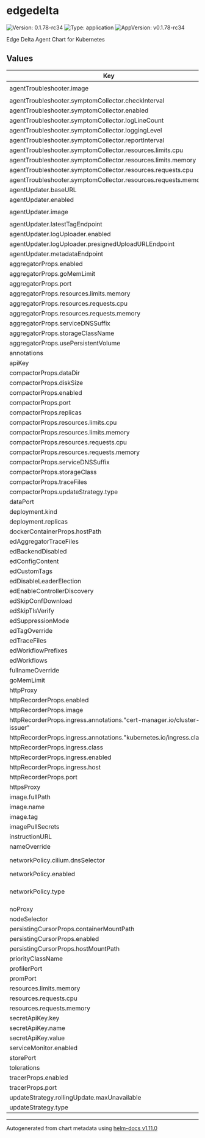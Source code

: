 # edgedelta

![Version: 0.1.78-rc34](https://img.shields.io/badge/Version-0.1.78--rc34-informational?style=flat-square) ![Type: application](https://img.shields.io/badge/Type-application-informational?style=flat-square) ![AppVersion: v0.1.78-rc34](https://img.shields.io/badge/AppVersion-v0.1.78--rc34-informational?style=flat-square)

Edge Delta Agent Chart for Kubernetes

## Values

| Key | Type | Default | Description |
|-----|------|---------|-------------|
| agentTroubleshooter.image | string | `"gcr.io/edgedelta/agent-troubleshooter:latest"` |  |
| agentTroubleshooter.symptomCollector.checkInterval | string | `""` |  |
| agentTroubleshooter.symptomCollector.enabled | bool | `false` |  |
| agentTroubleshooter.symptomCollector.logLineCount | int | `1000` |  |
| agentTroubleshooter.symptomCollector.loggingLevel | string | `"info"` |  |
| agentTroubleshooter.symptomCollector.reportInterval | string | `""` |  |
| agentTroubleshooter.symptomCollector.resources.limits.cpu | string | `"200m"` |  |
| agentTroubleshooter.symptomCollector.resources.limits.memory | string | `"200Mi"` |  |
| agentTroubleshooter.symptomCollector.resources.requests.cpu | string | `"100m"` |  |
| agentTroubleshooter.symptomCollector.resources.requests.memory | string | `"100Mi"` |  |
| agentUpdater.baseURL | string | `"https://api.edgedelta.com/v1"` |  |
| agentUpdater.enabled | bool | `false` |  |
| agentUpdater.image | string | `"gcr.io/edgedelta/agent-updater:latest"` |  |
| agentUpdater.latestTagEndpoint | string | `"/versioning/latest"` |  |
| agentUpdater.logUploader.enabled | bool | `true` |  |
| agentUpdater.logUploader.presignedUploadURLEndpoint | string | `"/agent_updater/self_logs_upload_link"` |  |
| agentUpdater.metadataEndpoint | string | `"/agent_updater/metadata"` |  |
| aggregatorProps.enabled | bool | `false` |  |
| aggregatorProps.goMemLimit | string | `""` |  |
| aggregatorProps.port | int | `9191` |  |
| aggregatorProps.resources.limits.memory | string | `"2048Mi"` |  |
| aggregatorProps.resources.requests.cpu | string | `"200m"` |  |
| aggregatorProps.resources.requests.memory | string | `"256Mi"` |  |
| aggregatorProps.serviceDNSSuffix | string | `"svc.cluster.local"` |  |
| aggregatorProps.storageClassName | string | `""` |  |
| aggregatorProps.usePersistentVolume | bool | `false` |  |
| annotations | object | `{}` |  |
| apiKey | string | `""` |  |
| compactorProps.dataDir | string | `"/var/edgedelta-compactor"` |  |
| compactorProps.diskSize | string | `"30Gi"` |  |
| compactorProps.enabled | bool | `false` |  |
| compactorProps.port | int | `9199` |  |
| compactorProps.replicas | int | `1` |  |
| compactorProps.resources.limits.cpu | string | `"2000m"` |  |
| compactorProps.resources.limits.memory | string | `"2000Mi"` |  |
| compactorProps.resources.requests.cpu | string | `"1000m"` |  |
| compactorProps.resources.requests.memory | string | `"1000Mi"` |  |
| compactorProps.serviceDNSSuffix | string | `"svc.cluster.local"` |  |
| compactorProps.storageClass | string | `""` |  |
| compactorProps.traceFiles | string | `""` |  |
| compactorProps.updateStrategy.type | string | `"RollingUpdate"` |  |
| dataPort | string | `""` |  |
| deployment.kind | string | `"DaemonSet"` |  |
| deployment.replicas | int | `1` |  |
| dockerContainerProps.hostPath | string | `"/var/lib/docker/containers"` |  |
| edAggregatorTraceFiles | string | `""` |  |
| edBackendDisabled | string | `""` |  |
| edConfigContent | string | `""` |  |
| edCustomTags | string | `""` |  |
| edDisableLeaderElection | string | `""` |  |
| edEnableControllerDiscovery | bool | `true` |  |
| edSkipConfDownload | string | `""` |  |
| edSkipTlsVerify | string | `""` |  |
| edSuppressionMode | string | `""` |  |
| edTagOverride | string | `""` |  |
| edTraceFiles | string | `""` |  |
| edWorkflowPrefixes | string | `""` |  |
| edWorkflows | string | `""` |  |
| fullnameOverride | string | `""` |  |
| goMemLimit | string | `""` |  |
| httpProxy | string | `""` |  |
| httpRecorderProps.enabled | bool | `false` |  |
| httpRecorderProps.image | string | `"gcr.io/edgedelta/httprecorder:latest"` |  |
| httpRecorderProps.ingress.annotations."cert-manager.io/cluster-issuer" | string | `"letsencrypt"` |  |
| httpRecorderProps.ingress.annotations."kubernetes.io/ingress.class" | string | `"nginx"` |  |
| httpRecorderProps.ingress.class | string | `"nginx"` |  |
| httpRecorderProps.ingress.enabled | bool | `false` |  |
| httpRecorderProps.ingress.host | string | `""` |  |
| httpRecorderProps.port | int | `8080` |  |
| httpsProxy | string | `""` |  |
| image.fullPath | string | `""` |  |
| image.name | string | `"gcr.io/edgedelta/agent"` |  |
| image.tag | string | `""` |  |
| imagePullSecrets | list | `[]` |  |
| instructionURL | string | `"https://app.edgedelta.com"` |  |
| nameOverride | string | `""` |  |
| networkPolicy.cilium.dnsSelector | object | kube-dns in namespace kube-system | Cilium selector of the DNS server entity |
| networkPolicy.enabled | bool | `false` |  |
| networkPolicy.type | string | `"cilium"` | Type of the network policy to use. Can be: * cilium     for cilium.io/v2/CiliumNetworkPolicy |
| noProxy | string | `""` |  |
| nodeSelector | object | `{}` |  |
| persistingCursorProps.containerMountPath | string | `"/var/lib/edgedelta"` |  |
| persistingCursorProps.enabled | bool | `false` |  |
| persistingCursorProps.hostMountPath | string | `"/var/lib/edgedelta"` |  |
| priorityClassName | string | `""` |  |
| profilerPort | string | `""` |  |
| promPort | string | `""` |  |
| resources.limits.memory | string | `"2048Mi"` |  |
| resources.requests.cpu | string | `"200m"` |  |
| resources.requests.memory | string | `"256Mi"` |  |
| secretApiKey.key | string | `"ed-api-key"` |  |
| secretApiKey.name | string | `"ed-api-key"` |  |
| secretApiKey.value | string | `""` |  |
| serviceMonitor.enabled | bool | `false` |  |
| storePort | string | `""` |  |
| tolerations | object | `{}` |  |
| tracerProps.enabled | bool | `true` |  |
| tracerProps.port | int | `9595` |  |
| updateStrategy.rollingUpdate.maxUnavailable | int | `1` |  |
| updateStrategy.type | string | `"RollingUpdate"` |  |

----------------------------------------------
Autogenerated from chart metadata using [helm-docs v1.11.0](https://github.com/norwoodj/helm-docs/releases/v1.11.0)
